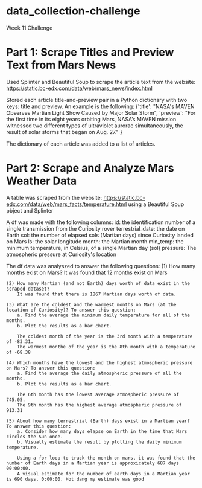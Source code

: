 # data_collection-challenge
Week 11 Challenge

# Part 1: Scrape Titles and Preview Text from Mars News
Used Splinter and Beautiful Soup to scrape the article text from the website: https://static.bc-edx.com/data/web/mars_news/index.html

Stored each article title-and-preview pair in a Python dictionary with two keys: title and preview. An example is the following:
    {'title': "NASA's MAVEN Observes Martian Light Show Caused by Major Solar Storm", 
        'preview': "For the first time in its eight years orbiting Mars, NASA’s MAVEN mission witnessed two different types of ultraviolet aurorae simultaneously, the result of solar storms that began on Aug. 27."
    }

The dictionary of each article was added to a list of articles.    


# Part 2: Scrape and Analyze Mars Weather Data
A table was scraped from the website: https://static.bc-edx.com/data/web/mars_facts/temperature.html using a Beautiful Soup pbject and Splinter


A df was made with the following columns:
    id: the identification number of a single transmission from the Curiosity rover
    terrestrial_date: the date on Earth
    sol: the number of elapsed sols (Martian days) since Curiosity landed on Mars
    ls: the solar longitude
    month: the Martian month
    min_temp: the minimum temperature, in Celsius, of a single Martian day (sol)
    pressure: The atmospheric pressure at Curiosity's location

The df data was analyszed to answer the following questions: 
    (1) How many months exist on Mars?
        It was found that 12 months exist on Mars

    (2) How many Martian (and not Earth) days worth of data exist in the scraped dataset?
        It was found that there is 1867 Martian days worth of data.

    (3) What are the coldest and the warmest months on Mars (at the location of Curiosity)? To answer this question:
        a. Find the average the minimum daily temperature for all of the months.
        b. Plot the results as a bar chart.
        
        The coldest month of the year is the 3rd month with a temperature of -83.31.
        The warmest monthe of the year is the 8th month with a temperature of -68.38

    (4) Which months have the lowest and the highest atmospheric pressure on Mars? To answer this question:
        a. Find the average the daily atmospheric pressure of all the months.
        b. Plot the results as a bar chart.

        The 6th month has the lowest average atmospheric pressure of 745.05.
        The 9th month has the highest average atmospheric pressure of 913.31

    (5) About how many terrestrial (Earth) days exist in a Martian year? To answer this question:
        a. Consider how many days elapse on Earth in the time that Mars circles the Sun once.
        b. Visually estimate the result by plotting the daily minimum temperature.

        Using a for loop to track the month on mars, it was found that the number of Earth days in a Martian year is approxicately 687 days 00:00:00.
        A visual estimate for the number of earth days in a Martian year is 690 days, 0:00:00. Hot dang my estimate was good
